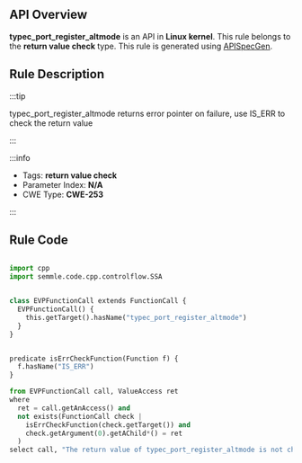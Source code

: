 ---
---


## API Overview
**typec_port_register_altmode** is an API in **Linux kernel**. This rule belongs to the **return value check** type. This rule is generated using [APISpecGen](../../tools/APISpecGen).
## Rule Description

:::tip

typec_port_register_altmode returns error pointer on failure, use IS_ERR to check the return value

:::

:::info

- Tags: **return value check**
- Parameter Index: **N/A**
- CWE Type: **CWE-253**

:::

## Rule Code
```python

import cpp
import semmle.code.cpp.controlflow.SSA


class EVPFunctionCall extends FunctionCall {
  EVPFunctionCall() {
    this.getTarget().hasName("typec_port_register_altmode")
  }
}


predicate isErrCheckFunction(Function f) {
  f.hasName("IS_ERR") 
}

from EVPFunctionCall call, ValueAccess ret
where
  ret = call.getAnAccess() and
  not exists(FunctionCall check |
    isErrCheckFunction(check.getTarget()) and
    check.getArgument(0).getAChild*() = ret
  )
select call, "The return value of typec_port_register_altmode is not checked with IS_ERR."
    
```